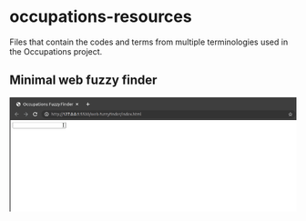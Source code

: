 # occupations-resources
Files that contain the codes and terms from multiple terminologies used in the Occupations project.

## Minimal web fuzzy finder
![](occupations-web-fuzzyfinder-alpha.gif)